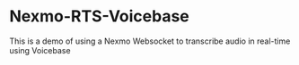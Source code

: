 # Nexmo-RTS-Voicebase
This is a demo of using a Nexmo Websocket to transcribe audio in real-time using Voicebase

